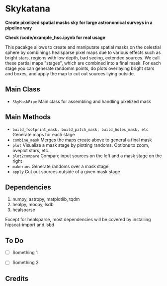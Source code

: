 Skykatana
==================================

**Create pixelized spatial masks sky for large astronomical surveys in a pipeline way**

**Check /code/example_hsc.ipynb for real usage**

This pacakge allows to create and maniputate spatial masks on the celestial sphere
by combinings healsparse pixel maps due to various effects such as bright stars,
regions with low depth, bad seeing, extended sources. We call these partial maps 
"stages", which are combined into a final mask. For each stage you can generate
randomm points, do plots overlaying bright stars and boxes, and apply the map
to cut out sources liying outside.


Main Class
-------------
* ``SkyMaskPipe``
    Main class for assembling and handling pixelized mask

Main Methods
-------------
* ``build_footprint_mask, build_patch_mask, build_holes_mask, etc``
    Generate maps for each stage
* ``combine_mask``
    Merges the maps create above to general a final mask
* ``plot``
    Visualize a mask stage by plotting randoms. Options to zoom, oveplot stars, etc.
* ``plot2compare``
    Compare input sources on the left and a mask stage on the right
* ``makerans``
    Generate randoms over a mask stage
* ``apply``
    Cut out sources outside of a given mask stage

Dependencies
------------
1. numpy, astropy, matplotlib, tqdm
2. healpy, mocpy, lsdb
3. healsparse

Except for healsparse, most dependencies will be covered by installing hipscat-import and lsbd


To Do
-----
- [ ] Something 1
- [ ] Something 2


Credits
-------

